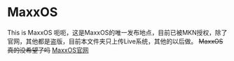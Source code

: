 # MaxxOS
This is MaxxOS
呃呃，这是MaxxOS的唯一发布地点，目前已被MKN授权，除了官网，其他都是盗版，目前本文件夹只上传Live系统，其他的以后做。
~~MaxxOS真的没希望了吗~~
[MaxxOS官网](https://maxxstudio.cn/)
